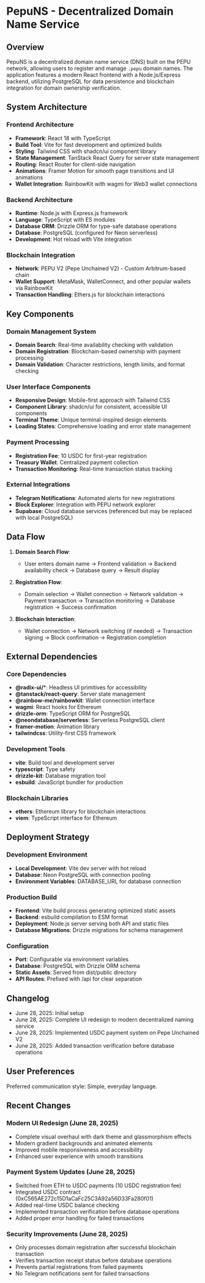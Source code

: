 # PepuNS - Decentralized Domain Name Service

## Overview

PepuNS is a decentralized domain name service (DNS) built on the PEPU network, allowing users to register and manage `.pepu` domain names. The application features a modern React frontend with a Node.js/Express backend, utilizing PostgreSQL for data persistence and blockchain integration for domain ownership verification.

## System Architecture

### Frontend Architecture
- **Framework**: React 18 with TypeScript
- **Build Tool**: Vite for fast development and optimized builds
- **Styling**: Tailwind CSS with shadcn/ui component library
- **State Management**: TanStack React Query for server state management
- **Routing**: React Router for client-side navigation
- **Animations**: Framer Motion for smooth page transitions and UI animations
- **Wallet Integration**: RainbowKit with wagmi for Web3 wallet connections

### Backend Architecture
- **Runtime**: Node.js with Express.js framework
- **Language**: TypeScript with ES modules
- **Database ORM**: Drizzle ORM for type-safe database operations
- **Database**: PostgreSQL (configured for Neon serverless)
- **Development**: Hot reload with Vite integration

### Blockchain Integration
- **Network**: PEPU V2 (Pepe Unchained V2) - Custom Arbitrum-based chain
- **Wallet Support**: MetaMask, WalletConnect, and other popular wallets via RainbowKit
- **Transaction Handling**: Ethers.js for blockchain interactions

## Key Components

### Domain Management System
- **Domain Search**: Real-time availability checking with validation
- **Domain Registration**: Blockchain-based ownership with payment processing
- **Domain Validation**: Character restrictions, length limits, and format checking

### User Interface Components
- **Responsive Design**: Mobile-first approach with Tailwind CSS
- **Component Library**: shadcn/ui for consistent, accessible UI components
- **Terminal Theme**: Unique terminal-inspired design elements
- **Loading States**: Comprehensive loading and error state management

### Payment Processing
- **Registration Fee**: 10 USDC for first-year registration
- **Treasury Wallet**: Centralized payment collection
- **Transaction Monitoring**: Real-time transaction status tracking

### External Integrations
- **Telegram Notifications**: Automated alerts for new registrations
- **Block Explorer**: Integration with PEPU network explorer
- **Supabase**: Cloud database services (referenced but may be replaced with local PostgreSQL)

## Data Flow

1. **Domain Search Flow**:
   - User enters domain name → Frontend validation → Backend availability check → Database query → Result display

2. **Registration Flow**:
   - Domain selection → Wallet connection → Network validation → Payment transaction → Transaction monitoring → Database registration → Success confirmation

3. **Blockchain Interaction**:
   - Wallet connection → Network switching (if needed) → Transaction signing → Block confirmation → Registration completion

## External Dependencies

### Core Dependencies
- **@radix-ui/***: Headless UI primitives for accessibility
- **@tanstack/react-query**: Server state management
- **@rainbow-me/rainbowkit**: Wallet connection interface
- **wagmi**: React hooks for Ethereum
- **drizzle-orm**: TypeScript ORM for PostgreSQL
- **@neondatabase/serverless**: Serverless PostgreSQL client
- **framer-motion**: Animation library
- **tailwindcss**: Utility-first CSS framework

### Development Tools
- **vite**: Build tool and development server
- **typescript**: Type safety
- **drizzle-kit**: Database migration tool
- **esbuild**: JavaScript bundler for production

### Blockchain Libraries
- **ethers**: Ethereum library for blockchain interactions
- **viem**: TypeScript interface for Ethereum

## Deployment Strategy

### Development Environment
- **Local Development**: Vite dev server with hot reload
- **Database**: Neon PostgreSQL with connection pooling
- **Environment Variables**: DATABASE_URL for database connection

### Production Build
- **Frontend**: Vite build process generating optimized static assets
- **Backend**: esbuild compilation to ESM format
- **Deployment**: Node.js server serving both API and static files
- **Database Migrations**: Drizzle migrations for schema management

### Configuration
- **Port**: Configurable via environment variables
- **Database**: PostgreSQL with Drizzle ORM schema
- **Static Assets**: Served from dist/public directory
- **API Routes**: Prefixed with /api for clear separation

## Changelog
- June 28, 2025: Initial setup
- June 28, 2025: Complete UI redesign to modern decentralized naming service
- June 28, 2025: Implemented USDC payment system on Pepe Unchained V2
- June 28, 2025: Added transaction verification before database operations

## User Preferences

Preferred communication style: Simple, everyday language.

## Recent Changes

### Modern UI Redesign (June 28, 2025)
- Complete visual overhaul with dark theme and glassmorphism effects
- Modern gradient backgrounds and animated elements
- Improved mobile responsiveness and accessibility
- Enhanced user experience with smooth transitions

### Payment System Updates (June 28, 2025)
- Switched from ETH to USDC payments (10 USDC registration fee)
- Integrated USDC contract (0xC565AE272c15D1aCaFc25C3A92a56D33Fa280f01)
- Added real-time USDC balance checking
- Implemented transaction verification before database operations
- Added proper error handling for failed transactions

### Security Improvements (June 28, 2025)
- Only processes domain registration after successful blockchain transaction
- Verifies transaction receipt status before database operations
- Prevents partial registrations from failed payments
- No Telegram notifications sent for failed transactions